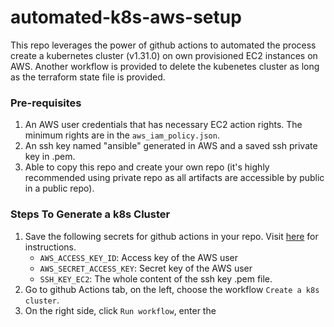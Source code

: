 # automated-k8s-aws-setup
This repo leverages the power of github actions to automated the process create a kubernetes cluster (v1.31.0) on own provisioned EC2 instances on AWS. Another workflow is provided to delete the kubenetes cluster as long as the terraform state file is provided. 

### Pre-requisites
1. An AWS user credentials that has necessary EC2 action rights. The minimum rights are in the ```aws_iam_policy.json```.
2. An ssh key named "ansible" generated in AWS and a saved ssh private key in .pem.
3. Able to copy this repo and create your own repo (it's highly recommended using private repo as all artifacts are accessible by public in a public repo).

### Steps To Generate a k8s Cluster
1. Save the following secrets for github actions in your repo. Visit [here](https://docs.github.com/en/actions/security-for-github-actions/security-guides/using-secrets-in-github-actions#creating-secrets-for-a-repository) for instructions. 
   -  ```AWS_ACCESS_KEY_ID```: Access key of the AWS user
   -  ```AWS_SECRET_ACCESS_KEY```: Secret key of the AWS user
   -  ```SSH_KEY_EC2```: The whole content of the ssh key .pem file. 
2. Go to github Actions tab, on the left, choose the workflow ```Create a k8s cluster```.
3. On the right side, click ```Run workflow```, enter the 